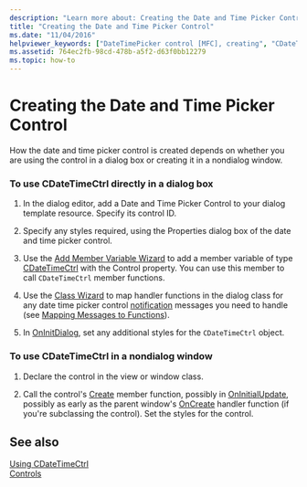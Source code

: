 ```yaml
---
description: "Learn more about: Creating the Date and Time Picker Control"
title: "Creating the Date and Time Picker Control"
ms.date: "11/04/2016"
helpviewer_keywords: ["DateTimePicker control [MFC], creating", "CDateTimeCtrl class [MFC], creating"]
ms.assetid: 764ec2fb-98cd-478b-a5f2-d63f0bb12279
ms.topic: how-to
---
```

# Creating the Date and Time Picker Control

How the date and time picker control is created depends on whether you are using the control in a dialog box or creating it in a nondialog window.

### To use CDateTimeCtrl directly in a dialog box

1. In the dialog editor, add a Date and Time Picker Control to your dialog template resource. Specify its control ID.

1. Specify any styles required, using the Properties dialog box of the date and time picker control.

1. Use the [Add Member Variable Wizard](../ide/adding-a-member-variable-visual-cpp.md) to add a member variable of type [CDateTimeCtrl](reference/cdatetimectrl-class.md) with the Control property. You can use this member to call `CDateTimeCtrl` member functions.

1. Use the [Class Wizard](reference/mfc-class-wizard.md) to map handler functions in the dialog class for any date time picker control [notification](processing-notification-messages-in-date-and-time-picker-controls.md) messages you need to handle (see [Mapping Messages to Functions](reference/mapping-messages-to-functions.md)).

1. In [OnInitDialog](reference/cdialog-class.md#oninitdialog), set any additional styles for the `CDateTimeCtrl` object.

### To use CDateTimeCtrl in a nondialog window

1. Declare the control in the view or window class.

1. Call the control's [Create](reference/ctabctrl-class.md#create) member function, possibly in [OnInitialUpdate](reference/cview-class.md#oninitialupdate), possibly as early as the parent window's [OnCreate](reference/cwnd-class.md#oncreate) handler function (if you're subclassing the control). Set the styles for the control.

## See also

[Using CDateTimeCtrl](using-cdatetimectrl.md)<br/>
[Controls](controls-mfc.md)
